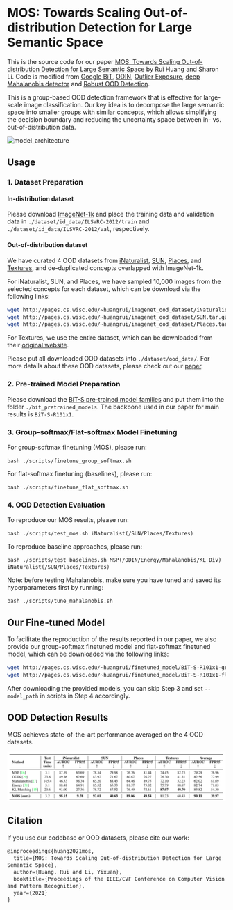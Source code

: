 # MOS: Towards Scaling Out-of-distribution Detection for Large Semantic Space

This is the source code for our paper [MOS: Towards Scaling Out-of-distribution Detection for Large Semantic Space]()
by Rui Huang and Sharon Li.
Code is modified from [Google BiT](https://github.com/google-research/big_transfer),
[ODIN](https://github.com/facebookresearch/odin),
[Outlier Exposure](https://github.com/hendrycks/outlier-exposure),
[deep Mahalanobis detector](https://github.com/pokaxpoka/deep_Mahalanobis_detector)
and [Robust OOD Detection](https://github.com/jfc43/robust-ood-detection).

This is a group-based OOD detection framework that is effective for large-scale image classification.
Our key idea is to decompose the large semantic space into smaller groups with similar concepts,
which allows simplifying the decision boundary and reducing the uncertainty space between in- vs. out-of-distribution data.

![model_architecture](demo_figs/model_with_data.svg)


## Usage

### 1. Dataset Preparation

#### In-distribution dataset

Please download [ImageNet-1k](http://www.image-net.org/challenges/LSVRC/2012/index) and place the training data and validation data in
`./dataset/id_data/ILSVRC-2012/train` and  `./dataset/id_data/ILSVRC-2012/val`, respectively.

#### Out-of-distribution dataset

We have curated 4 OOD datasets from 
[iNaturalist](https://arxiv.org/pdf/1707.06642.pdf), 
[SUN](https://vision.princeton.edu/projects/2010/SUN/paper.pdf), 
[Places](http://places2.csail.mit.edu/PAMI_places.pdf), 
and [Textures](https://arxiv.org/pdf/1311.3618.pdf), 
and de-duplicated concepts overlapped with ImageNet-1k.

For iNaturalist, SUN, and Places, we have sampled 10,000 images from the selected concepts for each dataset,
which can be download via the following links:
```bash
wget http://pages.cs.wisc.edu/~huangrui/imagenet_ood_dataset/iNaturalist.tar.gz
wget http://pages.cs.wisc.edu/~huangrui/imagenet_ood_dataset/SUN.tar.gz
wget http://pages.cs.wisc.edu/~huangrui/imagenet_ood_dataset/Places.tar.gz
```

For Textures, we use the entire dataset, which can be downloaded from their
[original website](https://www.robots.ox.ac.uk/~vgg/data/dtd/).

Please put all downloaded OOD datasets into `./dataset/ood_data/`.
For more details about these OOD datasets, please check out our [paper]().

### 2. Pre-trained Model Preparation

Please download the [BiT-S pre-trained model families](https://github.com/google-research/big_transfer)
and put them into the folder `./bit_pretrained_models`.
The backbone used in our paper for main results is `BiT-S-R101x1`.

### 3. Group-softmax/Flat-softmax Model Finetuning

For group-softmax finetuning (MOS), please run:

```
bash ./scripts/finetune_group_softmax.sh
```

For flat-softmax finetuning (baselines), please run:

```
bash ./scripts/finetune_flat_softmax.sh
```


### 4. OOD Detection Evaluation

To reproduce our MOS results, please run:
```
bash ./scripts/test_mos.sh iNaturalist(/SUN/Places/Textures)
```

To reproduce baseline approaches, please run:
```
bash ./scripts/test_baselines.sh MSP(/ODIN/Energy/Mahalanobis/KL_Div) iNaturalist(/SUN/Places/Textures)
```

Note: before testing Mahalanobis, make sure you have tuned and saved its hyperparameters first by running:
```
bash ./scripts/tune_mahalanobis.sh
```

## Our Fine-tuned Model

To facilitate the reproduction of the results reported in our paper, we also provide our group-softmax finetuned model 
and flat-softmax finetuned model, which can be downloaded via the following links:
```bash
wget http://pages.cs.wisc.edu/~huangrui/finetuned_model/BiT-S-R101x1-group-finetune.pth.tar
wget http://pages.cs.wisc.edu/~huangrui/finetuned_model/BiT-S-R101x1-flat-finetune.pth.tar
```
After downloading the provided models, you can skip Step 3
and set `--model_path` in scripts in Step 4 accordingly.

## OOD Detection Results

MOS achieves state-of-the-art performance averaged on the 4 OOD datasets.

![results](demo_figs/main_result.png)

## Citation

If you use our codebase or OOD datasets, please cite our work:
```
@inproceedings{huang2021mos,
  title={MOS: Towards Scaling Out-of-distribution Detection for Large Semantic Space},
  author={Huang, Rui and Li, Yixuan},
  booktitle={Proceedings of the IEEE/CVF Conference on Computer Vision and Pattern Recognition},
  year={2021}
}
```